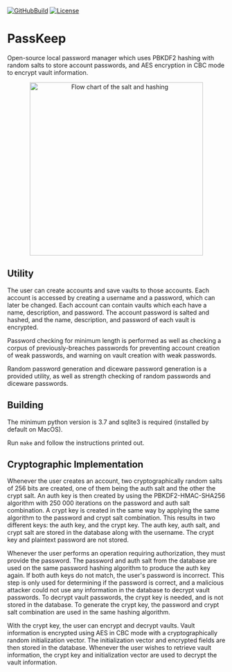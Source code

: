 [![GitHubBuild](https://github.com/bkthomps/PassKeep/workflows/build/badge.svg)](https://github.com/bkthomps/PassKeep)
[![License](https://img.shields.io/badge/license-MIT-blue.svg)](https://github.com/bkthomps/PassKeep/blob/main/LICENSE)

# PassKeep
Open-source local password manager which uses PBKDF2 hashing with random salts to store account passwords, and
AES encryption in CBC mode to encrypt vault information.

<p align="center">
  <img src="https://raw.githubusercontent.com/bkthomps/PassKeep/main/flow_chart.pdf" width="400" title="Flow Chart" alt="Flow chart of the salt and hashing">
</p>

## Utility
The user can create accounts and save vaults to those accounts. Each account is accessed by creating a username and a
password, which can later be changed. Each account can contain vaults which each have a name, description, and password.
The account password is salted and hashed, and the name, description, and password of each vault is encrypted.

Password checking for minimum length is performed as well as checking a corpus of previously-breaches passwords for
preventing account creation of weak passwords, and warning on vault creation with weak passwords.

Random password generation and diceware password generation is a provided utility, as well as strength checking of
random passwords and diceware passwords.

## Building
The minimum python version is 3.7 and sqlite3 is required (installed by default on MacOS).

Run `make` and follow the instructions printed out.

## Cryptographic Implementation
Whenever the user creates an account, two cryptographically random salts of 256 bits are created, one of them being the
auth salt and the other the crypt salt. An auth key is then created by using the PBKDF2-HMAC-SHA256 algorithm with
250 000 iterations on the password and auth salt combination. A crypt key is created in the same way by applying the
same algorithm to the password and crypt salt combination. This results in two different keys: the auth key, and the
crypt key. The auth key, auth salt, and crypt salt are stored in the database along with the username. The crypt key
and plaintext password are not stored.

Whenever the user performs an operation requiring authorization, they must provide the password. The password and auth
salt from the database are used on the same password hashing algorithm to produce the auth key again. If both auth keys
do not match, the user's password is incorrect. This step is only used for determining if the password is correct, and
a malicious attacker could not use any information in the database to decrypt vault passwords. To decrypt vault
passwords, the crypt key is needed, and is not stored in the database. To generate the crypt key, the password and
crypt salt combination are used in the same hashing algorithm.

With the crypt key, the user can encrypt and decrypt vaults. Vault information is encrypted using AES in CBC mode with
a cryptographically random initialization vector. The initialization vector and encrypted fields are then stored in the
database. Whenever the user wishes to retrieve vault information, the crypt key and initialization vector are used to
decrypt the vault information.
